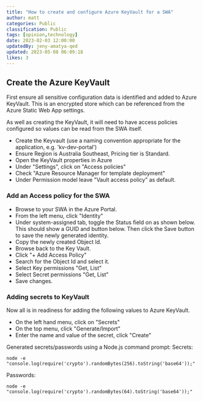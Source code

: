 ```yaml
---
title: "How to create and configure Azure KeyVault for a SWA"
author: matt
categories: Public
classification: Public
tags: [opinion,technology]
date: 2023-02-03 12:00:00 
updatedBy: jeny-amatya-qed
updated: 2023-05-08 06:09:18 
likes: 3
---
```


## Create the Azure KeyVault

First ensure all sensitive configuration data is identified and added to Azure KeyVault. This is an encrypted store which can be referenced from the Azure Static Web App settings.

As well as creating the KeyVault, it will need to have access policies configured so values can be read from the SWA itself.

* Create the Keyvault (use a naming convention appropriate for the application, e.g. 'kv-dev-portal')
* Ensure Region is Australia Southeast, Pricing tier is Standard.
* Open the KeyVault properties in Azure
* Under "Settings", click on "Access policies"
* Check "Azure Resource Manager for template deployment"
* Under Permission model leave "Vault access policy" as default.

### Add an Access policy for the SWA

* Browse to your SWA in the Azure Portal.
* From the left menu, click "Identity"
* Under system-assigned tab, toggle the Status field on as shown below. This should show a GUID and button below. Then click the Save button to save the newly generated identity.
* Copy the newly created Object Id.
* Browse back to the Key Vault.
* Click "+ Add Access Policy"
* Search for the Object Id and select it.
* Select Key permissions "Get, List"
* Select Secret permissions "Get, List"
* Save changes.

### Adding secrets to KeyVault

Now all is in readiness for adding the following values to Azure KeyVault.

* On the left hand menu, click on "Secrets"
* On the top menu, click "Generate/Import"
* Enter the name and value of the secret, click "Create"

Generated secrets/passwords using a Node.js command prompt:
Secrets:
```
node -e "console.log(require('crypto').randomBytes(256).toString('base64'));"
```
Passwords: 
```
node -e "console.log(require('crypto').randomBytes(64).toString('base64'));"
```